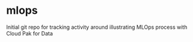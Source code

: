 # mlops
Initial git repo for tracking activity around illustrating MLOps process with Cloud Pak for Data
